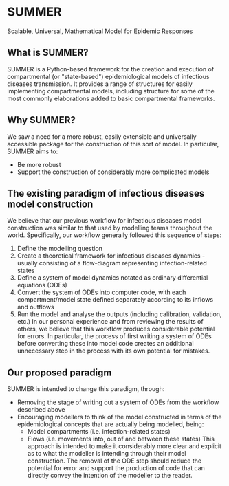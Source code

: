 # SUMMER
Scalable, Universal, Mathematical Model for Epidemic Responses

## What is SUMMER?
SUMMER is a Python-based framework for the creation and execution of compartmental (or "state-based") epidemiological models of infectious diseases transmission.
It provides a range of structures for easily implementing compartmental models, including structure for some of the most commonly elaborations added to basic compartmental frameworks.

## Why SUMMER?
We saw a need for a more robust, easily extensible and universally accessible package for the construction of this sort of model.
In particular, SUMMER aims to:
* Be more robust
* Support the construction of considerably more complicated models

## The existing paradigm of infectious diseases model construction
We believe that our previous workflow for  infectious diseases model construction was similar to that used by modelling teams throughout the world.
Specifically, our workflow generally followed this sequence of steps:
1. Define the modelling question
2. Create a theoretical framework for infectious diseases dynamics - usually consisting of a flow-diagram representing infection-related states
3. Define a system of model dynamics notated as ordinary differential equations (ODEs)
4. Convert the system of ODEs into computer code, with each compartment/model state defined separately according to its inflows and outflows
5. Run the model and analyse the outputs (including calibration, validation, etc.)
In our personal experience and from reviewing the results of others, we believe that this workflow produces considerable potential for errors.
In particular, the process of first writing a system of ODEs before converting these into model code creates an additional unnecessary step in the process with its own potential for mistakes.

## Our proposed paradigm
SUMMER is intended to change this paradigm, through:
* Removing the stage of writing out a system of ODEs from the workflow described above
* Encouraging modellers to think of the model constructed in terms of the epidemiological concepts that are actually being modelled, being:
  * Model compartments (i.e. infection-related states)
  * Flows (i.e. movements into, out of and between these states)
This approach is intended to make it considerably more clear and explicit as to what the modeller is intending through their model construction.
The removal of the ODE step should reduce the potential for error and support the production of code that can directly convey the intention of the modeller to the reader.
